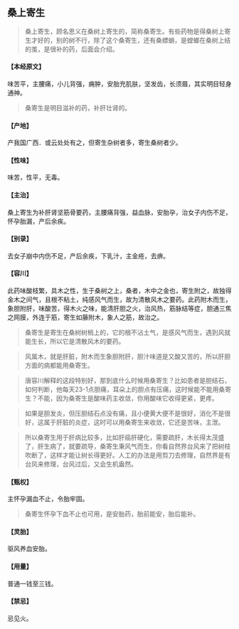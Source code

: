 ## 桑上寄生

> 桑上寄生，顾名思义在桑树上寄生的，简称桑寄生。有些药物是得桑树上寄生才好的，别的树不行，除了这个桑寄生，还有桑螵蛸，是螳螂在桑树上结的茧，是很补的药，后面会介绍。

#### 【本经原文】
味苦平，主腰痛，小儿背强，痈肿，安胎充肌肤，坚发齿，长须眉，其实明目轻身通神。

> 桑寄生是明目滋补的药，补肝壮肾的。

#### 【产地】
产我国广西．或云处处有之，但寄生杂树者多，寄生桑树者少。
#### 【性味】
味苦，性平，无毒。
#### 【主治】
桑上寄生为补肝肾坚筋骨要药，主腰痛背强，益血脉，安胎孕，治女子内伤不足，怀孕胎漏，产后余疾。
#### 【别录】
去女子崩中内伤不足，产后余疾，下乳汁，主金疮，去痹。
#### 【容川】
此药味酸枝繁，具木之性，生于桑树之上，桑者，木中之金也，寄生附之，故独得金木之间气，且根不粘土，纯感风气而生，故为清散风木之要药。此药附木而生，象胆附肝，味酸苦，得木火之味，能清肝胆之火，治风热，筋脉结等症，胆通三焦之网膜，外连于筋，寄生如藤附木，象人之筋，故治之。

> 桑寄生是寄生在桑树树梢上的，它的根不沾土气，是感风气而生，遇到风就能生长，所以它是清散风木的要药。

> 风属木，就是肝脏，附木而生象胆附肝，胆汁味道是又酸又苦的，所以肝胆方面的病都能用桑寄生。

> 唐容川解释的这段特别好，那到底什么时候用桑寄生？比如患者是胆结石，如何判断，他每天23-1点胆痛，耳朵上的胆点有压痛，这时候能不能用桑寄生？不能，因为桑寄生是酸味药主收敛，你用酸味它收得更紧，更疼。

> 如果是胆发炎，但压胆结石点没有痛，且小便黄大便不是很好，消化不是很好，这属于肝脏的炎症，这时可以用桑寄生来收敛，它还是苦味，主泄。

> 所以桑寄生用于肝病比较多，比如肝癌肝硬化，需要疏肝，木长得太茂盛了，肝生病了，就要疏导，桑寄生秉风气而生，你看自然界台风来了把树枝吹断了，这样才能让树长得更好。人工的办法是用剪刀去修理，自然界是有台风来修理，台风过后，又会生机盎然。

#### 【甄权】
主怀孕漏血不止，令胎牢固。

> 桑寄生怀孕下血不止也可用，是安胎药，胎前能安，胎后能补。

#### 【灵胎】
驱风养血安胎。
#### 【用量】
普通一钱至三钱。
#### 【禁忌】
忌见火。